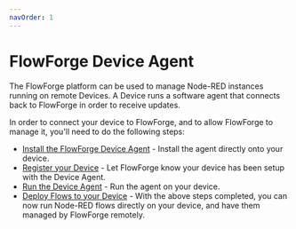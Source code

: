 ```yaml
---
navOrder: 1
---
```

# FlowForge Device Agent

The FlowForge platform can be used to manage Node-RED instances running on remote Devices.
A Device runs a software agent that connects back to FlowForge in order to receive updates.

In order to connect your device to FlowForge, and to allow FlowForge to manage it, you'll need to do the following steps:

- [Install the FlowForge Device Agent](./install.md) - Install the agent directly onto your device.
- [Register your Device](./register.md) - Let FlowForge know your device has been setup with the Device Agent.
- [Run the Device Agent](./running.md) - Run the agent on your device.
- [Deploy Flows to your Device](./deploy.md) - With the above steps completed, you can now run Node-RED flows directly on your device, and have them managed by FlowForge remotely.